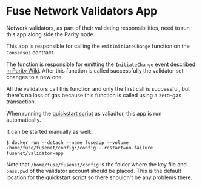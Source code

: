 # Fuse Network Validators App

Network validators, as part of their validating responsibilities, need to run this app along side the Parity node.

This app is responsible for calling the `emitInitiateChange` function on the `Consensus` contract.

The function is responsible for emitting the `InitiateChange` event [described in Parity Wiki](https://wiki.parity.io/Validator-Set.html#non-reporting-contract).
After this function is called successfully the validator set changes to a new one.

All the validators call this function and only the first call is successful, but there's no loss of gas because this function is called using a zero-gas transaction.

When running the [quickstart script](https://github.com/fuseio/fuse-network/blob/master#quickstart) as valiadtor, this app is run automatically.

It can be started manually as well:
```
$ docker run --detach --name fuseapp --volume /home/fuse/fusenet/config:/config --restart=on-failure fusenet/validator-app
```

Note that `/home/fuse/fusenet/config` is the folder where the key file and `pass.pwd` of the validator account should be placed. This is the default location for the quickstart script so there shouldn't be any problems there.